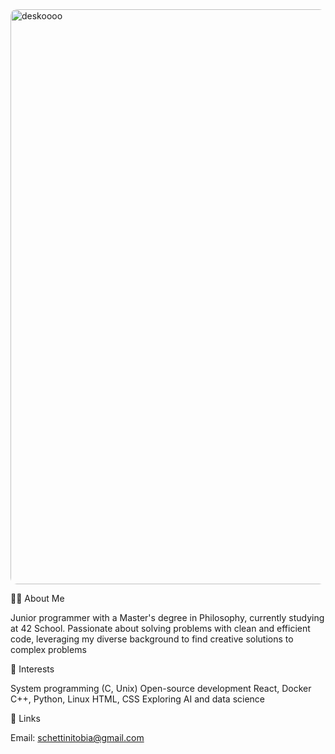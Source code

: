 <img width="920" alt="deskoooo" src="https://github.com/user-attachments/assets/0f96d603-81af-468b-a479-2096af43ae28" style="border-radius: 10px;"/>

👨‍💻 About Me

Junior programmer with a Master's degree in Philosophy, currently studying at 42 School. Passionate about solving problems with clean and efficient code, leveraging my diverse background to find creative solutions to complex problems

🌟 Interests

System programming (C, Unix)
Open-source development
React, Docker
C++, Python, Linux
HTML, CSS
Exploring AI and data science

🔗 Links

Email: schettinitobia@gmail.com
